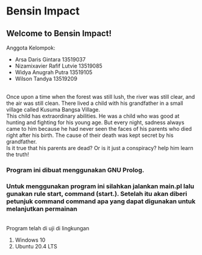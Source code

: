 # Bensin Impact

## Welcome to Bensin Impact!
Anggota Kelompok: 
<ul>
  <li> Arsa Daris Gintara           13519037 </li>
  <li> Nizamixavier Rafif Lutvie    13519085 </li>
  <li> Widya Anugrah Putra          13519105 </li>
  <li> Wilson Tandya                13519209 </li>
</ul>
<br />
Once upon a time when the forest was still lush, the river was still clear, and the air was still clean. 
There lived a child with his grandfather in a small village called Kusuma Bangsa Village. <br />
This child has extraordinary abilities. He was a child who was good at hunting and fighting for his young age.
But every night, sadness always came to him because he had never seen the faces of his parents who died right after his birth.
The cause of their death was kept secret by his grandfather.
<br />
Is it true that his parents are dead? Or is it just a conspiracy? help him learn the truth!


### Program ini dibuat menggunakan GNU Prolog.
### Untuk menggunakan program ini silahkan jalankan main.pl lalu gunakan rule start, command (start.). Setelah itu akan diberi petunjuk command command apa yang dapat digunakan untuk melanjutkan permainan

<br />
Program telah di uji di lingkungan 
<ol>
  <li> Windows 10 </li>
  <li> Ubuntu 20.4 LTS </li>
</ol>
